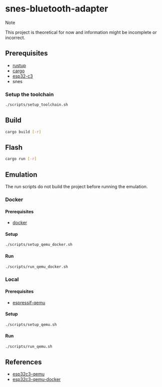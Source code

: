 # snes-bluetooth-adapter

> [!NOTE]
> This project is theoretical for now and information might be incomplete or incorrect.

## Prerequisites

- [rustup](https://rustup.rs/)
- [cargo](https://doc.rust-lang.org/cargo/getting-started/installation.html)
- [esp32-c3](https://www.espressif.com/en/products/socs/esp32-c3)
- snes

### Setup the toolchain

```bash
./scripts/setup_toolchain.sh
```

## Build

```bash
cargo build [-r]
```

## Flash

```bash
cargo run [-r]
```

## Emulation

The run scripts do not build the project before running the emulation.

### Docker

#### Prerequisites

- [docker](https://docs.docker.com/get-docker/)

#### Setup

```bash
./scripts/setup_qemu_docker.sh
```

#### Run

```bash
./scripts/run_qemu_docker.sh
```

### Local

#### Prerequisites

- [espressif-qemu](https://github.com/espressif/esp-toolchain-docs/blob/main/qemu/esp32c3/README.md#prerequisites)

#### Setup

```bash
./scripts/setup_qemu.sh
```

#### Run

```bash
./scripts/run_qemu.sh
```

## References

- [esp32c3-qemu](https://github.com/espressif/esp-toolchain-docs/blob/main/qemu/esp32c3/README.md)
- [esp32c3-qemu-docker](https://github.com/svenstaro/qemu-espressif-docker/blob/main/Dockerfile)
